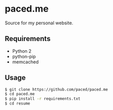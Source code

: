 # paced.me

Source for my personal website.

## Requirements

- Python 2
- python-pip
- memcached

## Usage

```sh
$ git clone https://github.com/paced/paced.me
$ cd paced.me
$ pip install -r requirements.txt
$ cd resume
```
